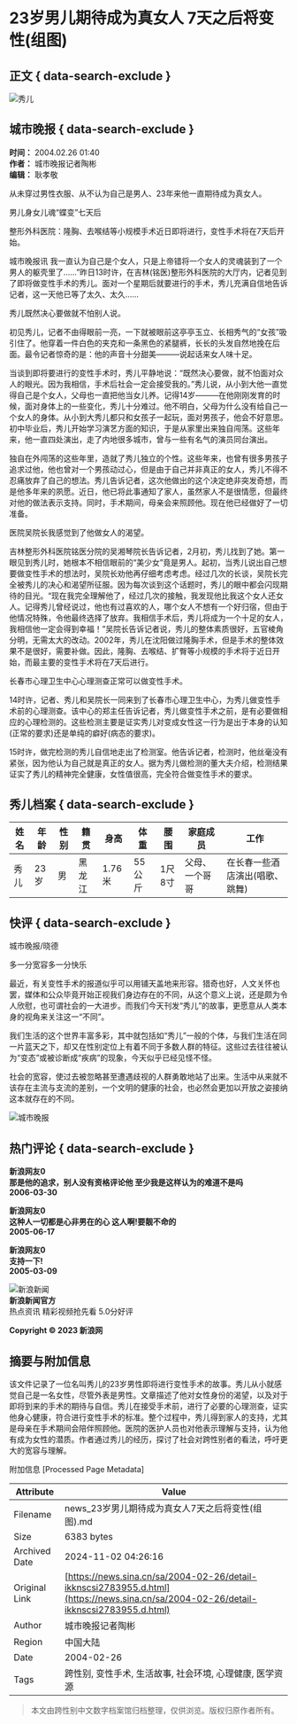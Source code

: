 # 23岁男儿期待成为真女人 7天之后将变性(组图)

## 正文 { data-search-exclude }


![秀儿](//tva1.sinaimg.cn/crop.0.0.180.180.180/6bfc1951jw1e8qgp5bmzyj2050050aa8.jpg)

## 城市晚报 { data-search-exclude }

**时间：** 2004.02.26 01:40  
**作者：** 城市晚报记者陶彬  
**编辑：** 耿孝敬

从未穿过男性衣服、从不认为自己是男人、23年来他一直期待成为真女人。

男儿身女儿魂“蝶变”七天后

整形外科医院：隆胸、去喉结等小规模手术近日即将进行，变性手术将在7天后开始。

城市晚报讯 我一直认为自己是个女人，只是上帝错将一个女人的灵魂装到了一个男人的躯壳里了……”昨日13时许，在吉林(铭医)整形外科医院的大厅内，记者见到了即将做变性手术的秀儿。面对一个星期后就要进行的手术，秀儿充满自信地告诉记者，这一天他已等了太久、太久……

秀儿既然决心要做就不怕别人说。

初见秀儿，记者不由得眼前一亮，一下就被眼前这亭亭玉立、长相秀气的“女孩”吸引住了。他穿着一件白色的夹克和一条黑色的紧腿裤，长长的头发自然地挽在后面。最令记者惊奇的是：他的声音十分甜美———说起话来女人味十足。

当谈到即将要进行的变性手术时，秀儿平静地说：“既然决心要做，就不怕面对众人的眼光。因为我相信，手术后社会一定会接受我的。”秀儿说，从小到大他一直觉得自己是个女人，父母也一直把他当女儿养。记得14岁———在他刚刚发育的时候，面对身体上的一些变化，秀儿十分难过。他不明白，父母为什么没有给自己一个女人的身体。从小到大秀儿都只和女孩子一起玩，面对男孩子，他会不好意思。初中毕业后，秀儿开始学习演艺方面的知识，于是从家里出来独自闯荡。这些年来，他一直四处演出，走了内地很多城市，曾与一些有名气的演员同台演出。

独自在外闯荡的这些年里，造就了秀儿独立的个性。这些年来，也曾有很多男孩子追求过他，他也曾对一个男孩动过心，但是由于自己并非真正的女人，秀儿不得不忍痛放弃了自己的想法。秀儿告诉记者，这次他做出的这个决定绝非突发奇想，而是他多年来的夙愿。近日，他已将此事通知了家人，虽然家人不是很情愿，但最终对他的做法表示支持。同时，手术期间，母亲会来照顾他。现在他已经做好了一切准备。

医院吴院长我感觉到了他做女人的渴望。

吉林整形外科医院铭医分院的吴湘琴院长告诉记者，2月初，秀儿找到了她。第一眼见到秀儿时，她根本不相信眼前的“美少女”竟是男人。起初，当秀儿说出自己想要做变性手术的想法时，吴院长劝他再仔细考虑考虑。经过几次的长谈，吴院长完全被秀儿的决心和渴望所征服。因为每次谈到这个话题时，秀儿的眼中都会闪现期待的目光。“现在我完全理解他了，经过几次的接触，我发现他比我这个女人还女人。记得秀儿曾经说过，他也有过喜欢的人，哪个女人不想有一个好归宿，但由于他情况特殊，令他最终选择了放弃。我相信手术后，秀儿将成为一个十足的女人，我相信他一定会得到幸福！”吴院长告诉记者说，秀儿的整体素质很好，五官棱角分明，无需太大的改动。2002年，秀儿在沈阳做过隆胸手术，但是手术的整体效果不是很好，需要补做。因此，隆胸、去喉结、扩臀等小规模的手术将于近日开始，而最主要的变性手术将在7天后进行。

长春市心理卫生中心心理测查正常可以做变性手术。

14时许，记者、秀儿和吴院长一同来到了长春市心理卫生中心，为秀儿做变性手术前的心理测查。该中心的郑主任告诉记者，秀儿做变性手术之前，是有必要做相应的心理检测的。这些检测主要是证实秀儿对变成女性这一行为是出于本身的认知(正常的要求)还是单纯的癖好(病态的要求)。

15时许，做完检测的秀儿自信地走出了检测室。他告诉记者，检测时，他丝毫没有紧张，因为他认为自己就是真正的女人。据为秀儿做检测的董大夫介绍，检测结果证实了秀儿的精神完全健康，女性值很高，完全符合做变性手术的要求。

## 秀儿档案 { data-search-exclude }

| 姓名 | 年龄 | 性别 | 籍贯 | 身高 | 体重 | 腰围 | 家庭成员 | 工作 |
|------|------|------|------|------|------|------|----------|------|
| 秀儿 | 23岁 | 男   | 黑龙江 | 1.76米 | 55公斤 | 1尺8寸 | 父母、一个哥哥 | 在长春一些酒店演出(唱歌、跳舞) |

## 快评 { data-search-exclude }

城市晚报/晓德

多一分宽容多一分快乐

最近，有关变性手术的报道似乎可以用铺天盖地来形容。猎奇也好，人文关怀也罢，媒体和公众毕竟开始正视我们身边存在的不同，从这个意义上说，还是颇为令人欣慰，也可谓社会的一大进步。而我们今天刊发“秀儿”的故事，更愿意从人类本身的视角来关注这一“不同”。

我们生活的这个世界丰富多彩，其中就包括如“秀儿”一般的个体，与我们生活在同一片蓝天之下，却又在性别定位上有着不同于多数人群的特征。这些过去往往被认为“变态”或被诊断成“疾病”的现象，今天似乎已经见怪不怪。

社会的宽容，使过去被忽略甚至遭遇歧视的人群勇敢地站了出来。生活中从来就不该存在主流与支流的差别，一个文明的健康的社会，也必然会更加以开放之姿接纳这本就存在的不同。

![城市晚报](//n.sinaimg.cn/default/2fb77759/20151125/320X320.png)

## 热门评论 { data-search-exclude }

**新浪网友0**  
**那是他的追求，别人没有资格评论他 至少我是这样认为的难道不是吗**  
**2006-03-30**

**新浪网友0**  
**这种人一切都是心非男在的心 这人啊!要靓不命的**  
**2005-06-17**

**新浪网友0**  
**支持一下!**  
**2005-03-09** 

![新浪新闻](https://n.sinaimg.cn/default/80905340/20200331/sinalogo.png)  
**新浪新闻官方**  
热点资讯 精彩视频抢先看 5.0分好评

**Copyright © 2023 新浪网**

## 摘要与附加信息

<!-- tcd_abstract -->
该文件记录了一位名叫秀儿的23岁男性即将进行变性手术的故事。秀儿从小就感觉自己是一名女性，尽管外表是男性。文章描述了他对女性身份的渴望，以及对于即将到来的手术的期待与自信。秀儿在接受手术前，进行了必要的心理测查，证实他身心健康，符合进行变性手术的标准。整个过程中，秀儿得到家人的支持，尤其是母亲在手术期间会陪伴照顾他。医院的医护人员也对他表示理解与支持，认为他有成为女性的潜质。作者通过秀儿的经历，探讨了社会对跨性别者的看法，呼吁更大的宽容与理解。
<!-- tcd_abstract_end -->

附加信息 [Processed Page Metadata]

| Attribute       | Value                                  |
|-----------------|----------------------------------------|
| Filename        | news_23岁男儿期待成为真女人7天之后将变性(组图).md                             |
| Size            | 6383 bytes                           |
| Archived Date   | 2024-11-02 04:26:16                             |
| Original Link   | [https://news.sina.cn/sa/2004-02-26/detail-ikknscsi2783955.d.html](https://news.sina.cn/sa/2004-02-26/detail-ikknscsi2783955.d.html)                       |
| Author          | 城市晚报记者陶彬                               |
| Region          | 中国大陆                               |
| Date            | 2004-02-26                                 |
| Tags            | 跨性别, 变性手术, 生活故事, 社会环境, 心理健康, 医学资源                                 |
>
> 本文由跨性别中文数字档案馆归档整理，仅供浏览。版权归原作者所有。
>